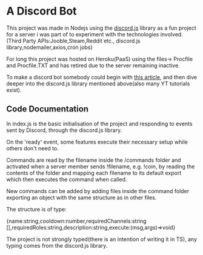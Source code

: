 # A Discord Bot

This project was made in Nodejs using the [discord.js](https://discord.js.org/#/docs/discord.js/main/general/welcome) library as a fun project for a server i was part of to experiment with the technologies involved.(Third Party APIs:Jooble,Steam,Reddit etc., discord.js library,nodemailer,axios,cron jobs)

For long this project was hosted on Heroku(PaaS) using the files-> Procfile and Procfile.TXT and has retired due to the server remaining inactive.

To make a discord bot somebody could begin with [this article](https://www.howtogeek.com/364225/how-to-make-your-own-discord-bot/), and then dive deeper into the discord.js library mentioned above(also many YT tutorials exist).

## Code Documentation

In index.js is the basic initialisation of the project and responding to events sent by Discord, through the discord.js library.

On the 'ready' event, some features execute their necessary setup while others don't need to.

Commands are read by the filename inside the /commands folder and activated when a server member sends !filename, e.g. !coin, by reading the contents of the folder and mapping each filename to its default export which then executes the command when called.

New commands can be added by adding files inside the command folder exporting an object with the same structure as in other files. 

The structure is of type:

{name:string,cooldown:number,requiredChannels:string [],requiredRoles:string,description:string,execute:(msg,args)=>void}

The project is not strongly typed(there is an intention of writing it in TS), any typing comes from the discord.js library.
